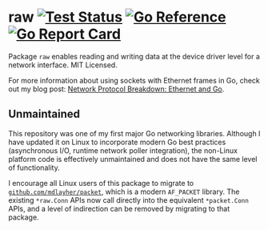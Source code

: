 # raw [![Test Status](https://github.com/mdlayher/raw/workflows/Test/badge.svg)](https://github.com/mdlayher/raw/actions) [![Go Reference](https://pkg.go.dev/badge/github.com/mdlayher/raw.svg)](https://pkg.go.dev/github.com/mdlayher/raw)  [![Go Report Card](https://goreportcard.com/badge/github.com/mdlayher/raw)](https://goreportcard.com/report/github.com/mdlayher/raw)

Package `raw` enables reading and writing data at the device driver level for a
network interface. MIT Licensed.

For more information about using sockets with Ethernet frames in Go, check out
my blog post: [Network Protocol Breakdown: Ethernet and
Go](https://mdlayher.com/blog/network-protocol-breakdown-ethernet-and-go/).

## Unmaintained

This repository was one of my first major Go networking libraries. Although I
have updated it on Linux to incorporate modern Go best practices (asynchronous
I/O, runtime network poller integration), the non-Linux platform code is
effectively unmaintained and does not have the same level of functionality.

I encourage all Linux users of this package to migrate to
[`github.com/mdlayher/packet`](https://github.com/mdlayher/packet), which is a
modern `AF_PACKET` library. The existing `*raw.Conn` APIs now call directly into
the equivalent `*packet.Conn` APIs, and a level of indirection can be removed by
migrating to that package.
